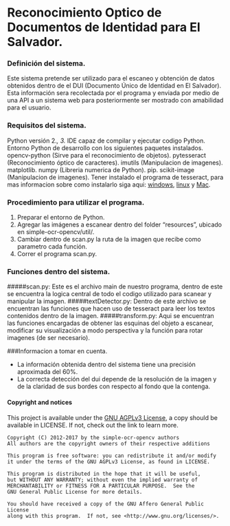 # Reconocimiento Optico de Documentos de Identidad para El Salvador.

### Definición del sistema.
Este sistema pretende ser utilizado para el escaneo y obtención de datos obtenidos dentro de el DUI (Documento Único de Identidad en El Salvador). Esta información sera recolectada por el programa y enviada por medio de una API a un sistema web para posteriormente ser mostrado con amabilidad para el usuario.

### Requisitos del sistema.
Python versión 2.*, 3.*
IDE capaz de compilar y ejecutar codigo Python.
Entorno Python de desarrollo con los siguientes paquetes instalados.
opencv-python (Sirve para el reconocimiento de objetos).
pytesseract (Reconocimiento óptico de caracteres).
imutils (Manipulacion de imagenes).
matplotlib.
numpy (Libreria numerica de Python).
pip.
scikit-image (Manipulacion de imagenes).
Tener instalado el programa de tesseract, para mas informacion sobre como instalarlo siga aqui: [windows], [linux] y [Mac].

### Procedimiento para utilizar el programa.
1. Preparar el entorno de Python.
2. Agregar las imágenes a escanear dentro del folder “resources”, ubicado en simple-ocr-opencv/util/.
3. Cambiar dentro de scan.py la ruta de la imagen que recibe como parametro cada función.
4. Correr el programa scan.py.

### Funciones dentro del sistema.
#####scan.py: 
Este es el archivo main de nuestro programa, dentro de este se encuentra la logica central de todo el codigo utilizado para scanear y manipular la imagen.
#####textDetector.py: 
Dentro de este archivo se encuentran las funciones que hacen uso de tesseract para leer los textos contenidos dentro de la imagen.
#####transform.py: 
Aqui se encuentran las funciones encargadas de obtener las esquinas del objeto a escanear, modificar su visualización a modo perspectiva y la función para rotar imagenes (de ser necesario).


###Informacion a tomar en cuenta.
- La información obtenida dentro del sistema tiene una precisión aproximada del 60%.
- La correcta detección del dui depende de la resolución de la imagen y de la claridad de sus bordes con respecto al fondo que la contenga.

[windows]: https://github.com/UB-Mannheim/tesseract/wiki
[linux]: https://tesseract-ocr.github.io/tessdoc/Home.html
[Mac]: https://tesseract-ocr.github.io/tessdoc/Home.html

#### Copyright and notices

This project is available under the [GNU AGPLv3 License](https://www.gnu.org/licenses/agpl-3.0.txt), a copy
should be available in LICENSE. If not, check out the link to learn more.
 
    Copyright (C) 2012-2017 by the simple-ocr-opencv authors
    All authors are the copyright owners of their respective additions
    
    This program is free software: you can redistribute it and/or modify
    it under the terms of the GNU AGPLv3 License, as found in LICENSE.

    This program is distributed in the hope that it will be useful,
    but WITHOUT ANY WARRANTY; without even the implied warranty of
    MERCHANTABILITY or FITNESS FOR A PARTICULAR PURPOSE.  See the
    GNU General Public License for more details.

    You should have received a copy of the GNU Affero General Public License
    along with this program.  If not, see <http://www.gnu.org/licenses/>.    
  
